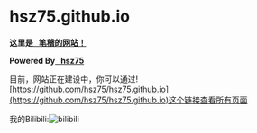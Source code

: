 ﻿# hsz75.github.io
 <b>这里是<a  href="https://hsz75.github.io" title="笔稽DE网站"> &nbsp; 笔稽的网站！</a> </b>

<b>Powered&nbsp;By<a  href="https://hsz75.github.io" title="笔稽DE网站"> &nbsp; hsz75</a></b>

目前，网站正在建设中，你可以通过![https://github.com/hsz75/hsz75.github.io](https://github.com/hsz75/hsz75.github.io)这个链接查看所有页面

我的Bilibili:![bilibili](https://space.bilibili.com/202673925)

